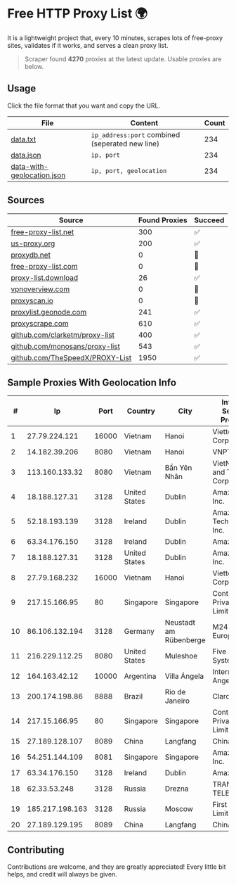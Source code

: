 
# Free HTTP Proxy List 🌍

It is a lightweight project that, every 10 minutes, scrapes lots of free-proxy sites, validates if it works, and serves a clean proxy list.


> Scraper found **4270** proxies at the latest update. Usable proxies are below.

## Usage

Click the file format that you want and copy the URL.


|File|Content|Count|
|----|-------|-----|
|[data.txt](https://raw.githubusercontent.com/themiralay/Proxy-List-World/master/data.txt)|`ip_address:port` combined (seperated new line)|234|
|[data.json](https://raw.githubusercontent.com/themiralay/Proxy-List-World/master/data.json)|`ip, port`|234|
|[data-with-geolocation.json](https://raw.githubusercontent.com/themiralay/Proxy-List-World/master/data-with-geolocation.json)|`ip, port, geolocation`|234|

## Sources

|Source|Found Proxies|Succeed|
|------|-------------|-------|
|[free-proxy-list.net](https://free-proxy-list.net)|300|✅|
|[us-proxy.org](https://www.us-proxy.org)|200|✅|
|[proxydb.net](http://proxydb.net)|0|🚫|
|[free-proxy-list.com](https://free-proxy-list.com/?page=&port=&type%5B%5D=http&type%5B%5D=https&up_time=0&search=Search)|0|🚫|
|[proxy-list.download](https://www.proxy-list.download/HTTP)|26|✅|
|[vpnoverview.com](https://vpnoverview.com/privacy/anonymous-browsing/free-proxy-servers)|0|🚫|
|[proxyscan.io](https://www.proxyscan.io)|0|🚫|
|[proxylist.geonode.com](https://proxylist.geonode.com/api/proxy-list?limit=300&page=1&sort_by=lastChecked&sort_type=desc&protocols=http,https)|241|✅|
|[proxyscrape.com](https://api.proxyscrape.com/v2/?request=displayproxies&protocol=http&timeout=10000&country=all&ssl=all&anonymity=all)|610|✅|
|[github.com/clarketm/proxy-list](https://raw.githubusercontent.com/clarketm/proxy-list/master/proxy-list-raw.txt)|400|✅|
|[github.com/monosans/proxy-list](https://raw.githubusercontent.com/monosans/proxy-list/main/proxies/http.txt)|543|✅|
|[github.com/TheSpeedX/PROXY-List](https://raw.githubusercontent.com/TheSpeedX/PROXY-List/master/http.txt)|1950|✅|


## Sample Proxies With Geolocation Info

|#|Ip|Port|Country|City|Internet Service Provider|
|-|--|----|-------|----|-------------------------|
|1|27.79.224.121|16000|Vietnam|Hanoi|Viettel Corporation|
|2|14.182.39.206|8080|Vietnam|Hanoi|VNPT|
|3|113.160.133.32|8080|Vietnam|Bẩn Yên Nhân|VietNam Post and Telecom Corporation|
|4|18.188.127.31|3128|United States|Dublin|Amazon.com, Inc.|
|5|52.18.193.139|3128|Ireland|Dublin|Amazon Technologies Inc.|
|6|63.34.176.150|3128|Ireland|Dublin|Amazon.com|
|7|18.188.127.31|3128|United States|Dublin|Amazon.com, Inc.|
|8|27.79.168.232|16000|Vietnam|Hanoi|Viettel Corporation|
|9|217.15.166.95|80|Singapore|Singapore|Contabo Asia Private Limited|
|10|86.106.132.194|3128|Germany|Neustadt am Rübenberge|M247 Europe SRL|
|11|216.229.112.25|8080|United States|Muleshoe|Five Area Systems, LLC|
|12|164.163.42.12|10000|Argentina|Villa Ángela|Interret Villa Angela SRL|
|13|200.174.198.86|8888|Brazil|Rio de Janeiro|Claro S.A|
|14|217.15.166.95|80|Singapore|Singapore|Contabo Asia Private Limited|
|15|27.189.128.107|8089|China|Langfang|Chinanet|
|16|54.251.144.109|8081|Singapore|Singapore|Amazon.com, Inc.|
|17|63.34.176.150|3128|Ireland|Dublin|Amazon.com|
|18|62.33.53.248|3128|Russia|Drezna|TRANS-TELECOM|
|19|185.217.198.163|3128|Russia|Moscow|First Server Limited|
|20|27.189.129.195|8089|China|Langfang|Chinanet|



## Contributing

Contributions are welcome, and they are greatly appreciated! Every
little bit helps, and credit will always be given.


